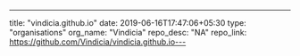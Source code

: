 ---
title: "vindicia.github.io"
date: 2019-06-16T17:47:06+05:30
type: "organisations"
org_name: "Vindicia"
repo_desc: "NA"
repo_link: https://github.com/Vindicia/vindicia.github.io---
